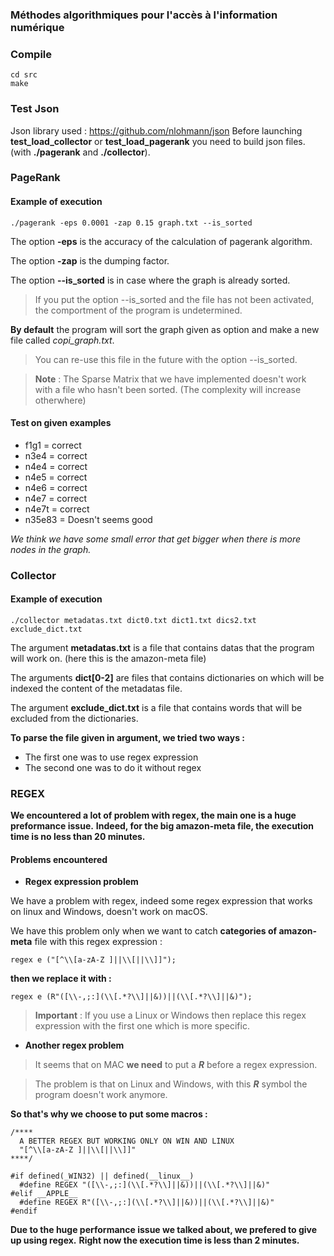 ### Méthodes algorithmiques pour l'accès à l'information numérique

### __Compile__

```
cd src
make
```

### Test Json

Json library used : https://github.com/nlohmann/json
Before launching **test_load_collector** or **test_load_pagerank** you need to build json files.
(with **./pagerank** and **./collector**).

### __PageRank__

#### Example of execution
```
./pagerank -eps 0.0001 -zap 0.15 graph.txt --is_sorted
```

The option **-eps** is the accuracy of the calculation of pagerank algorithm.

The option **-zap** is the dumping factor.

The option **--is_sorted** is in case where the graph is already sorted.

>If you put the option --is_sorted and the file has not been activated, the comportment of the program is undetermined.

**By default** the program will sort the graph given as option and make a new file called *copi_graph.txt*.

>You can re-use this file in the future with the option --is_sorted.

<hz/>

>**Note** : The Sparse Matrix that we have implemented doesn't work with a file who hasn't been sorted. (The complexity will increase otherwhere)

#### **Test on given examples**
* f1g1 = correct
* n3e4 = correct
* n4e4 = correct
* n4e5 = correct
* n4e6 = correct
* n4e7 = correct
* n4e7t = correct
* n35e83 = Doesn't seems good

*We think we have some small error that get bigger when there is more nodes in the graph.*

### __Collector__

#### Example of execution
```
./collector metadatas.txt dict0.txt dict1.txt dics2.txt exclude_dict.txt
```

The argument **metadatas.txt** is a file that contains datas that the program will work on. (here this is the amazon-meta file)

The arguments **dict[0-2]** are files that contains dictionaries on which will be indexed the content of the metadatas file.

The argument **exclude_dict.txt** is a file that contains words that will be excluded from the dictionaries.

**To parse the file given in argument, we tried two ways :**
  * The first one was to use regex expression
  * The second one was to do it without regex

### REGEX

**We encountered a lot of problem with regex, the main one is a huge preformance issue.**
**Indeed, for the big amazon-meta file, the execution time is no less than 20 minutes.**

#### Problems encountered

* **Regex expression problem**

We have a problem with regex, indeed some regex expression that works on linux and Windows, doesn't work on macOS.

We have this problem only when we want to catch  **__categories__ of amazon-meta** file with this regex expression :
```
regex e ("[^\\[a-zA-Z ]||\\[||\\]]");
```
**then we replace it with :**
```
regex e (R"([\\-,;:](\\[.*?\\]||&))||(\\[.*?\\]||&)");
```

>**Important** : If you use a Linux or Windows then replace this regex expression with the first one which is more specific.

* **Another regex problem**

>It seems that on MAC **we need** to put a ***R*** before a regex expression.

>The problem is that on Linux and Windows, with this ***R*** symbol the program doesn't work anymore.

**So that's why we choose to put some macros :**

```
/****
  A BETTER REGEX BUT WORKING ONLY ON WIN AND LINUX
  "[^\\[a-zA-Z ]||\\[||\\]]"
****/

#if defined(_WIN32) || defined(__linux__)
  #define REGEX "([\\-,;:](\\[.*?\\]||&))||(\\[.*?\\]||&)"
#elif __APPLE__
  #define REGEX R"([\\-,;:](\\[.*?\\]||&))||(\\[.*?\\]||&)"
#endif
```

**Due to the huge performance issue we talked about, we prefered to give up using regex.**
**Right now the execution time is less than 2 minutes.**
